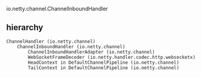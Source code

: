 io.netty.channel.ChannelInboundHandler

## hierarchy
```
ChannelHandler (io.netty.channel)
    ChannelInboundHandler (io.netty.channel)
        ChannelInboundHandlerAdapter (io.netty.channel)
        WebSocketFrameDecoder (io.netty.handler.codec.http.websocketx)
        HeadContext in DefaultChannelPipeline (io.netty.channel)
        TailContext in DefaultChannelPipeline (io.netty.channel)
```
